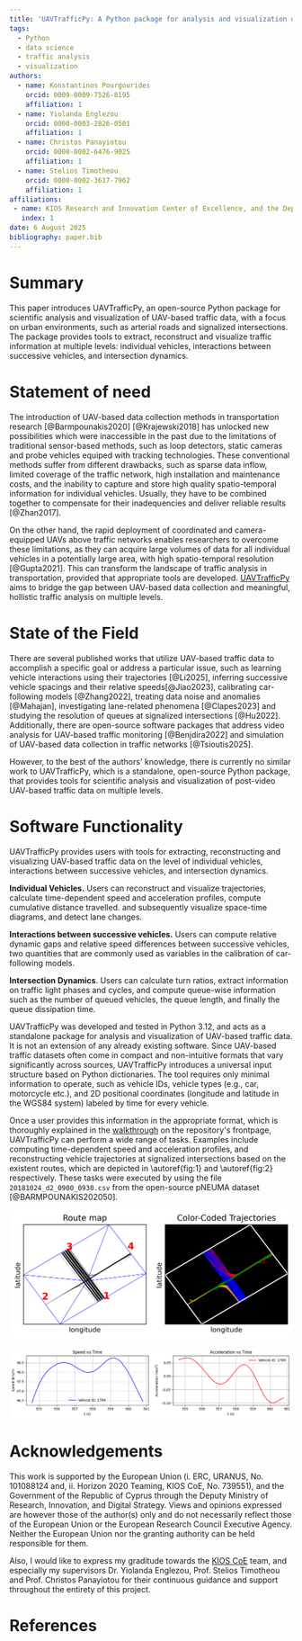 ```yaml
---
title: 'UAVTrafficPy: A Python package for analysis and visualization of UAV-based traffic data'
tags:
  - Python
  - data science
  - traffic analysis
  - visualization
authors:
  - name: Konstantinos Pourgourides
    orcid: 0009-0009-7526-8195
    affiliation: 1
  - name: Yiolanda Englezou
    orcid: 0000-0003-2826-0501
    affiliation: 1
  - name: Christos Panayiotou
    orcid: 0000-0002-6476-9025
    affiliation: 1
  - name: Stelios Timotheou
    orcid: 0000-0002-3617-7962
    affiliation: 1
affiliations:
 - name: KIOS Research and Innovation Center of Excellence, and the Department of Electrical and Computer Engineering, University of Cyprus
   index: 1
date: 6 August 2025
bibliography: paper.bib
---
```


# Summary

This paper introduces UAVTrafficPy, an open-source Python package for scientific analysis and visualization of UAV-based traffic data, with a focus on urban environments, such as arterial roads and signalized intersections. The package provides tools to extract, reconstruct and visualize traffic information at multiple levels: individual vehicles, interactions between successive vehicles, and intersection dynamics.

# Statement of need

The introduction of UAV-based data collection methods in transportation research [@Barmpounakis2020] [@Krajewski2018] has unlocked new possibilities which were inaccessible in the past due to the limitations of traditional sensor-based methods, such as loop detectors, static cameras and probe vehicles equiped with tracking technologies. These conventional methods suffer from different drawbacks, such as sparse data inflow, limited coverage of the traffic network, high installation and maintenance costs, and the inability to capture and store high quality spatio-temporal information for individual vehicles. Usually, they have to be combined together to compensate for their inadequencies and deliver reliable results [@Zhan2017].

On the other hand, the rapid deployment of coordinated and camera-equipped UAVs above traffic networks enables researchers to overcome these limitations, as they can acquire large volumes of data for all individual vehicles in a potentially large area, with high spatio-temporal resolution [@Gupta2021]. This can transform the landscape of traffic analysis in transportation, provided that appropriate tools are developed. [UAVTrafficPy](https://github.com/KPourgourides/UAVTrafficPy) aims to bridge the gap between UAV-based data collection and meaningful, hollistic traffic analysis on multiple levels.

# State of the Field

There are several published works that utilize UAV-based traffic data to accomplish a specific goal or address a particular issue, such as learning vehicle interactions using their trajectories [@Li2025], inferring successive vehicle spacings and their relative speeds[@Jiao2023], calibrating car-following models [@Zhang2022], treating data noise and anomalies [@Mahajan], investigating lane-related phenomena [@Clapes2023] and studying the resolution of queues at signalized intersections [@Hu2022]. Additionally, there are open-source software packages that address video analysis for UAV-based traffic monitoring [@Benjdira2022] and simulation of UAV-based data collection in traffic networks [@Tsioutis2025]. 

However, to the best of the authors' knowledge, there is currently no similar work to UAVTrafficPy, which is a standalone, open-source Python package, that provides tools for scientific analysis and visualization of post-video UAV-based traffic data on multiple levels.

# Software Functionality

UAVTrafficPy provides users with tools for extracting, reconstructing and visualizing UAV-based traffic data on the level of individual vehicles, interactions between successive vehicles, and intersection dynamics.

**Individual Vehicles.** Users can reconstruct and visualize trajectories, calculate time-dependent speed and acceleration profiles,
compute cumulative distance travelled. and subsequently visualize space-time diagrams, and detect lane changes.

**Interactions between successive vehicles.** Users can compute relative dynamic gaps and relative speed differences between successive vehicles, two quantities that are commonly used as variables in the calibration of car-following models.

**Intersection Dynamics**. Users can calculate turn ratios, extract information on traffic light phases and cycles, and compute queue-wise information such as the number of queued vehicles, the queue length, and finally the queue dissipation time.

UAVTrafficPy was developed and tested in Python 3.12, and acts as a standalone package for analysis and visualization of UAV-based traffic data. It is not an extension of any already existing software. Since UAV-based traffic datasets often come in compact and non-intuitive formats that vary significantly across sources, UAVTrafficPy introduces a universal input structure based on Python dictionaries. The tool requires only minimal information to operate, such as vehicle IDs, vehicle types (e.g., car, motorcycle etc.), and 2D positional coordinates (longitude and latitude in the WGS84 system) labeled by time for every vehicle. 

Once a user provides this information in the appropriate format, which is thoroughly explained in the [walkthrough](https://github.com/KPourgourides/UAVTrafficPy?tab=readme-ov-file#acquiring-the-data-in-the-correct-format) on the repository's frontpage, UAVTrafficPy can perform a wide range of tasks. Examples include computing time-dependent speed and acceleration profiles, and reconstructing vehicle trajectories at signalized intersections based on the existent routes, which are depicted in \autoref{fig:1} and \autoref{fig:2} respectively. These tasks were executed by using the file `20181024_d2_0900_0930.csv` from the open-source pNEUMA dataset [@BARMPOUNAKIS202050].

![Reconstruction of UAV-based vehicle trajectories based on their routes in a signalized intersection. \label{fig:1}](images/trajectories.png)

![Speed and acceleration of a random vehicle as a function of time using its UAV-based trajectory. \label{fig:2}](images/speed_acceleration.png)

# Acknowledgements

This work is supported by the European Union (i. ERC, URANUS, No. 101088124 and, ii. Horizon 2020 Teaming, KIOS CoE, No. 739551), and the Government of the Republic of Cyprus through the Deputy Ministry of Research, Innovation, and Digital Strategy. Views and opinions expressed are however those of the author(s) only and do not necessarily reflect those of the European Union or the European Research Council Executive Agency. Neither the European Union nor the granting authority can be held responsible for them.

Also, I would like to express my graditude towards the [KIOS CoE](https://www.kios.ucy.ac.cy/) team, and especially my supervisors Dr. Yiolanda Englezou, Prof. Stelios Timotheou and Prof. Christos Panayiotou for their continuous guidance and support throughout the entirety of this project.

# References































